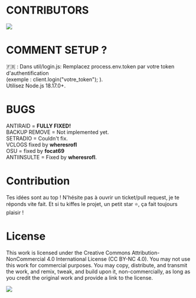 # CONTRIBUTORS
<a href="https://github.com/20ch/winterway/graphs/contributors">
  <img src="https://contrib.rocks/image?repo=20ch/winterway" />
</a>

# COMMENT SETUP ?

🇫🇷 : Dans util/login.js: Remplacez process.env.token par votre token d'authentification <br> (exemple : client.login("votre_token"); ).
 <br>Utilisez Node.js 18.17.0+.

# BUGS

ANTIRAID = **FULLY FIXED!** <br>
BACKUP REMOVE = Not implemented yet. <br>
SETRADIO = Couldn't fix. <br> 
VCLOGS fixed by **wheresrofl** <br>
OSU = fixed by **focat69** <br>
ANTIINSULTE = Fixed by **wheresrofl**. <br>

# Contribution

Tes idées sont au top ! N'hésite pas à ouvrir un ticket/pull request, je te réponds vite fait. Et si tu kiffes le projet, un petit star ⭐, ça fait toujours plaisir !

# License

This work is licensed under the Creative Commons Attribution-NonCommercial 4.0 International License (CC BY-NC 4.0). You may not use this work for commercial purposes. You may copy, distribute, and transmit the work, and remix, tweak, and build upon it, non-commercially, as long as you credit the original work and provide a link to the license.

<img src="https://img.shields.io/github/license/20ch/crowbot-remade-2024?style=for-the-badge&colorA=131820&colorB=FFFFFF&logo=markdown" />
